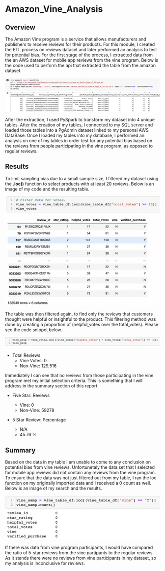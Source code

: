# Amazon_Vine_Analysis

## Overview 

The Amazon Vine program is a service that allows manufacturers and publishers to receive reviews for their products. For this module, I created the ETL process on reviews dataset and later performed an analysis to test for potential bias. For the first stage of the process, I extracted data from the an AWS dataset for mobile app reviews from the vine program. Below is the code used to perform the api that extracted the table from the amazon dataset. 

![](images/aws_api.png)

After the extraction, I used PySpark to transform my dataset into 4 unique tables. After the creation of my tables, I connected to my SQL server and loaded those tables into a PgAdmin dataset linked to my personal AWS DataBase. Once I loaded my tables into my database, I performed an analysis on one of my tables in order test for any potential bias based on the reviews from people participating in the vine program, as opposed to regular reviews. 

## Results

To limit sampling bias due to a small sample size, I filtered my dataset using the **.loc()** function to select products with at least 20 reviews. Below is an image of my code and the resulting table.

![](images/filter.png)

The table was then filtered again, to find only the reviews that customers thought were helpful or insightful to the product. This filtering method was done by creating a proportion of (helpful_votes over the total_votes). Please see the code snippet below.

![](images/filter_votes.png)

- Total Reviews
  - Vine Votes: 0 
  - Non-Vine: 129,516

Immediately I can see that no reviews from those participating in the vine program met my initial selection criteria. This is something that I will address in the summary section of this report. 

- Five Star: Reviews
  - Vine: 0
  - Non-Vine: 59278

- 5 Star Review: Percentage
  - N/A
  - 45.76 %

## Summary

Based on the data in my table I am unable to come to any conclusion on potential bias from vine reviews. Unfortunetaly the data set that I selected for mobile app reviews did not contain any reviews from the vine program. To ensure that the data was not just filtered out from my table, I ran the loc function on my originally imported data and I received a 0 count as well. Below is an image of my search and the results.

![](images/no_change.png)

If there was data from vine program participants, I would have compared the ratio of 5-star reviews from the vine partipants to the regular reviews. As it stands there were no reviews from vine participants in my dataset, so my analysis is inconclusive for reviews.
